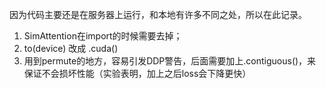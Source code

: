 因为代码主要还是在服务器上运行，和本地有许多不同之处，所以在此记录。

1. SimAttention在import的时候需要去掉；
2. to(device) 改成 .cuda()
3. 用到permute的地方，容易引发DDP警告，后面需要加上.contiguous()，来保证不会损坏性能（实验表明，加上之后loss会下降更快）
